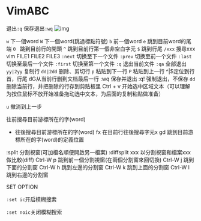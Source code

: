 # VimABC

退出`:q`
保存退出`:wq`
![img](https://images2015.cnblogs.com/blog/343184/201701/343184-20170103184312878-397465891.png)

`w` 下一個word
`W` 下一個word(跳過標點符號)
`b`  前一個word
`e`  跳到目前word的尾端
`0 `  跳到目前行的開頭
`^`  跳到目前行第一個非空白字元
`$`  跳到行尾
`/xxx`  搜尋xxx
vim FILE1 FILE2 FILE3
`:next` 切换至下一个文件
`:prev` 切换至前一个文件
`:last` 切换至最后一个文件
`:first` 切换至第一个文件
`:q` 退出当前文件
`:qa` 全部退出
`yy|2yy` 复制行
`dd|2dd` 删除、剪切行
`p` 粘贴到下一行
`P` 粘贴到上一行
^|$定位到行首，行尾
dG从当前行删到文档最后一行
:wq 保存并退出
:q! 强制退出，不保存
`dd` 删除当前行，并把删除的行存到剪贴板里
Ctrl + v 开始选中区域文本（可以理解为按住鼠标不放开始准备拖动选中文本，为后面的复制粘贴做准备）

`u` 撤消到上一步

往前搜尋目前游標所在的字(word)

*  往後搜尋目前游標所在的字(word)
  fx  在目前行往後搜尋字元x
  gd  跳到目前游標所在的字(word)的定義位置

:split  分割視窗(可加檔名順便開啟另一檔案)
:diffsplit xxx  以分割視窗和檔案xxx做比較(diff)
Ctrl-W p  跳到前一個分割視窗(在兩個分割窗來回切換)
Ctrl-W j  跳到下面的分割窗
Ctrl-W h  跳到左邊的分割窗
Ctrl-W k  跳到上面的分割窗
Ctrl-W l  跳到右邊的分割窗

SET OPTION

`:set ic`开启模糊搜索

`:set noic`关闭模糊搜索